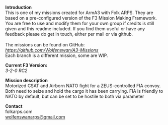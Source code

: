 <b>Introduction</b><br/>
This is one of my missions created for ArmA3 with Folk ARPS. They are based on a pre-configured version of the F3 Mission Making Framework. You are free to use and modify them for your own group if credits is still given and this readme included. If you find them useful or have any feedback please do get in touch, either per mail or via github.<br/><br/>
The missions can be found on GitHub:<br/>
<i>https://github.com/Wolfenswan/A3-Missions</i><br/>
Each branch is a different mission, some are WIP.<br/>

<b>Current F3 Version:</b><br/>
<i>3-2-0 RC2</i>

<b>Mission description</b><br/>
Motorized CSAT and Airborn NATO fight for a ZEUS-controlled FIA convoy. Both need to seize and hold the cargo it has been carrying. FIA is friendly to NATO by default, but can be set to be hostile to both via parameter

<b>Contact</b><br/>
folkarps.com<br/>
wolfenswanarps@gmail.com<br/>

